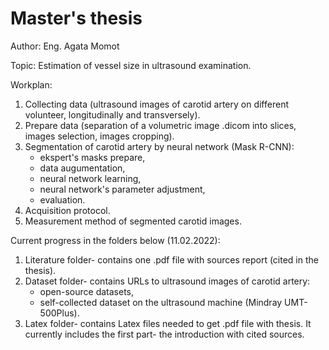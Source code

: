 # Master's thesis 

Author: Eng. Agata Momot

Topic: Estimation of vessel size in ultrasound examination. 

Workplan: 
1. Collecting data (ultrasound images of carotid artery on different volunteer, longitudinally and transversely).
2. Prepare data (separation of a volumetric image .dicom into slices, images selection, images cropping).
3. Segmentation of carotid artery by neural network (Mask R-CNN):
      - ekspert's masks prepare,
      - data augumentation,
      - neural network learning,
      - neural network's parameter adjustment,
      - evaluation.
4. Acquisition protocol.
5. Measurement method of segmented carotid images.


Current progress in the folders below (11.02.2022):
1. Literature folder- contains one .pdf file with sources report (cited in the thesis).
2. Dataset folder- contains URLs to ultrasound images of carotid artery:
      - open-source datasets,
      - self-collected dataset on the ultrasound machine (Mindray UMT-500Plus).
4. Latex folder- contains Latex files needed to get .pdf file with thesis. It currently includes the first part- the introduction with cited sources. 





